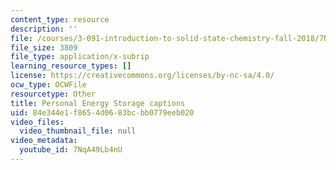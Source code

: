 ```yaml
---
content_type: resource
description: ''
file: /courses/3-091-introduction-to-solid-state-chemistry-fall-2018/7NqA49Lb4nU_captions.webvtt
file_size: 3809
file_type: application/x-subrip
learning_resource_types: []
license: https://creativecommons.org/licenses/by-nc-sa/4.0/
ocw_type: OCWFile
resourcetype: Other
title: Personal Energy Storage captions
uid: 84e344e1-f865-4d06-83bc-bb0779eeb020
video_files:
  video_thumbnail_file: null
video_metadata:
  youtube_id: 7NqA49Lb4nU
---
```

